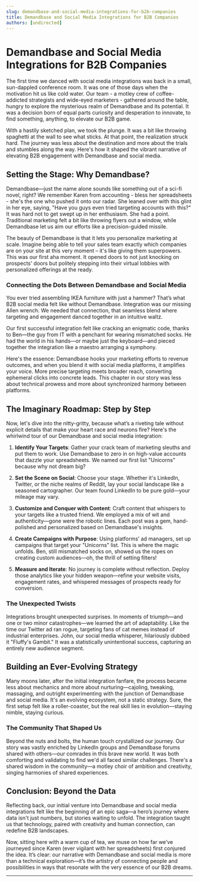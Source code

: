 ```yaml
---
slug: demandbase-and-social-media-integrations-for-b2b-companies
title: Demandbase and Social Media Integrations for B2B Companies
authors: [undirected]
---
```



# Demandbase and Social Media Integrations for B2B Companies

The first time we danced with social media integrations was back in a small, sun-dappled conference room. It was one of those days when the motivation hit us like cold water. Our team - a motley crew of coffee-addicted strategists and wide-eyed marketers - gathered around the table, hungry to explore the mysterious realm of Demandbase and its potential. It was a decision born of equal parts curiosity and desperation to innovate, to find something, anything, to elevate our B2B game. 

With a hastily sketched plan, we took the plunge. It was a bit like throwing spaghetti at the wall to see what sticks. At that point, the realization struck hard. The journey was less about the destination and more about the trials and stumbles along the way. Here's how it shaped the vibrant narrative of elevating B2B engagement with Demandbase and social media.

## Setting the Stage: Why Demandbase?

Demandbase—just the name alone sounds like something out of a sci-fi novel, right? We remember Karen from accounting - bless her spreadsheets - she's the one who pushed it onto our radar. She leaned over with this glint in her eye, saying, "Have you guys even tried targeting accounts with this?" It was hard not to get swept up in her enthusiasm. She had a point. Traditional marketing felt a bit like throwing flyers out a window, while Demandbase let us aim our efforts like a precision-guided missile.

The beauty of Demandbase is that it lets you personalize marketing at scale. Imagine being able to tell your sales team exactly which companies are on your site at this very moment – it's like giving them superpowers. This was our first aha moment. It opened doors to not just knocking on prospects' doors but politely stepping into their virtual lobbies with personalized offerings at the ready.

### Connecting the Dots Between Demandbase and Social Media

You ever tried assembling IKEA furniture with just a hammer? That’s what B2B social media felt like without Demandbase. Integration was our missing Allen wrench. We needed that connection, that seamless blend where targeting and engagement danced together in an intuitive waltz. 

Our first successful integration felt like cracking an enigmatic code, thanks to Ben—the guy from IT with a penchant for wearing mismatched socks. He had the world in his hands—or maybe just the keyboard—and pieced together the integration like a maestro arranging a symphony. 

Here's the essence: Demandbase hooks your marketing efforts to revenue outcomes, and when you blend it with social media platforms, it amplifies your voice. More precise targeting meets broader reach, converting ephemeral clicks into concrete leads. This chapter in our story was less about technical prowess and more about synchronized harmony between platforms.

## The Imaginary Roadmap: Step by Step

Now, let's dive into the nitty-gritty, because what’s a riveting tale without explicit details that make your heart race and neurons fire? Here's the whirlwind tour of our Demandbase and social media integration:

1. **Identify Your Targets**: Gather your crack team of marketing sleuths and put them to work. Use Demandbase to zero in on high-value accounts that dazzle your spreadsheets. We named our first list "Unicorns" because why not dream big?

2. **Set the Scene on Social**: Choose your stage. Whether it's LinkedIn, Twitter, or the niche realms of Reddit, lay your social landscape like a seasoned cartographer. Our team found LinkedIn to be pure gold—your mileage may vary.

3. **Customize and Conquer with Content**: Craft content that whispers to your targets like a trusted friend. We employed a mix of wit and authenticity—gone were the robotic lines. Each post was a gem, hand-polished and personalized based on Demandbase's insights.

4. **Create Campaigns with Purpose**: Using platforms’ ad managers, set up campaigns that target your "Unicorns" list. This is where the magic unfolds. Ben, still mismatched socks on, showed us the ropes on creating custom audiences—oh, the thrill of setting filters!

5. **Measure and Iterate**: No journey is complete without reflection. Deploy those analytics like your hidden weapon—refine your website visits, engagement rates, and whispered messages of prospects ready for conversion. 

### The Unexpected Twists

Integrations brought unexpected surprises. In moments of triumph—and one or two minor catastrophes—we learned the art of adaptability. Like the time our Twitter ad ran rogue, targeting fans of cat memes instead of industrial enterprises. John, our social media whisperer, hilariously dubbed it "Fluffy's Gambit." It was a statistically unintentional success, capturing an entirely new audience segment.

## Building an Ever-Evolving Strategy

Many moons later, after the initial integration fanfare, the process became less about mechanics and more about nurturing—cajoling, tweaking, massaging, and outright experimenting with the junction of Demandbase and social media. It's an evolving ecosystem, not a static strategy. Sure, the first setup felt like a roller-coaster, but the real skill lies in evolution—staying nimble, staying curious.

### The Community That Shaped Us

Beyond the nuts and bolts, the human touch crystallized our journey. Our story was vastly enriched by LinkedIn groups and Demandbase forums shared with others—our comrades in this brave new world. It was both comforting and validating to find we'd all faced similar challenges. There's a shared wisdom in the community—a motley choir of ambition and creativity, singing harmonies of shared experiences. 

## Conclusion: Beyond the Data

Reflecting back, our initial venture into Demandbase and social media integrations felt like the beginning of an epic saga—a hero’s journey where data isn't just numbers, but stories waiting to unfold. The integration taught us that technology, paired with creativity and human connection, can redefine B2B landscapes.

Now, sitting here with a warm cup of tea, we muse on how far we’ve journeyed since Karen (ever vigilant with her spreadsheets) first conjured the idea. It’s clear: our narrative with Demandbase and social media is more than a technical exploration—it’s the artistry of connecting people and possibilities in ways that resonate with the very essence of our B2B dreams.

---
